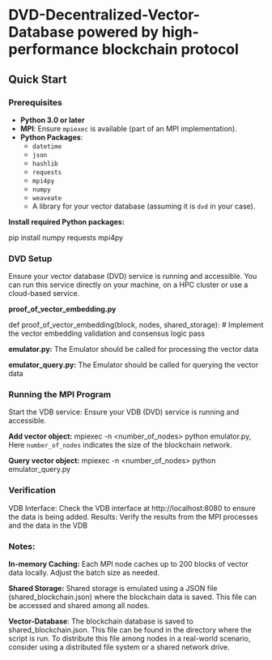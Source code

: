 # DVD-Decentralized-Vector-Database powered by high-performance blockchain protocol
## Quick Start

### Prerequisites

- **Python 3.0 or later**
- **MPI**: Ensure `mpiexec` is available (part of an MPI implementation).
- **Python Packages**:
  - `datetime`
  - `json`
  - `hashlib`
  - `requests`
  - `mpi4py`
  - `numpy`
  - `weaveate`
  - A library for your vector database (assuming it is `dvd` in your case).

**Install required Python packages:**

pip install numpy requests mpi4py

### DVD Setup
Ensure your vector database (DVD) service is running and accessible. You can run this service directly on your machine, on a HPC cluster or use a cloud-based service.


**proof_of_vector_embedding.py**

def proof_of_vector_embedding(block, nodes, shared_storage):
    # Implement the vector embedding validation and consensus logic
    pass

**emulator.py:** The Emulator should be called for processing the vector data

**emulator_query.py:** The Emulator should be called for querying the vector data

### Running the MPI Program
Start the VDB service: Ensure your VDB (DVD) service is running and accessible.

**Add vector object:** mpiexec -n <number_of_nodes> python emulator.py, Here `number_of_nodes` indicates the size of the blockchain network.

**Query vector object:** mpiexec -n <number_of_nodes> python emulator_query.py

### Verification
VDB Interface: Check the VDB interface at http://localhost:8080 to ensure the data is being added.
Results: Verify the results from the MPI processes and the data in the VDB

### Notes:
**In-memory Caching:** Each MPI node caches up to 200 blocks of vector data locally. Adjust the batch size as needed.

**Shared Storage:** Shared storage is emulated using a JSON file (shared_blockchain.json) where the blockchain data is saved. This file can be accessed and shared among all nodes.

**Vector-Database**: The blockchain database is saved to shared_blockchain.json. This file can be found in the directory where the script is run. To distribute this file among nodes in a real-world scenario, consider using a distributed file system or a shared network drive.
